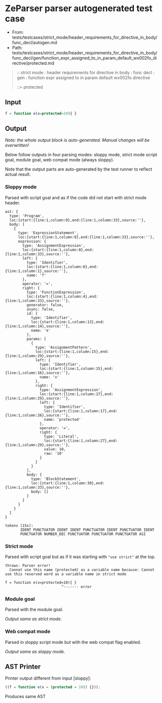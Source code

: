 # ZeParser parser autogenerated test case

- From: tests/testcases/strict_mode/header_requirements_for_directive_in_body/func_decl/autogen.md
- Path: tests/testcases/strict_mode/header_requirements_for_directive_in_body/func_decl/gen/function_expr_assigned_to_in_param_default_wx002fo_directive/protected.md

> :: strict mode : header requirements for directive in body : func decl : gen : function expr assigned to in param default wx002fo directive
>
> ::> protected

## Input


`````js
f = function e(x=protected=10){ }
`````

## Output

_Note: the whole output block is auto-generated. Manual changes will be overwritten!_

Below follow outputs in four parsing modes: sloppy mode, strict mode script goal, module goal, web compat mode (always sloppy).

Note that the output parts are auto-generated by the test runner to reflect actual result.

### Sloppy mode

Parsed with script goal and as if the code did not start with strict mode header.

`````
ast: {
  type: 'Program',
  loc:{start:{line:1,column:0},end:{line:1,column:33},source:''},
  body: [
    {
      type: 'ExpressionStatement',
      loc:{start:{line:1,column:0},end:{line:1,column:33},source:''},
      expression: {
        type: 'AssignmentExpression',
        loc:{start:{line:1,column:0},end:{line:1,column:33},source:''},
        left: {
          type: 'Identifier',
          loc:{start:{line:1,column:0},end:{line:1,column:1},source:''},
          name: 'f'
        },
        operator: '=',
        right: {
          type: 'FunctionExpression',
          loc:{start:{line:1,column:4},end:{line:1,column:33},source:''},
          generator: false,
          async: false,
          id: {
            type: 'Identifier',
            loc:{start:{line:1,column:13},end:{line:1,column:14},source:''},
            name: 'e'
          },
          params: [
            {
              type: 'AssignmentPattern',
              loc:{start:{line:1,column:15},end:{line:1,column:29},source:''},
              left: {
                type: 'Identifier',
                loc:{start:{line:1,column:15},end:{line:1,column:16},source:''},
                name: 'x'
              },
              right: {
                type: 'AssignmentExpression',
                loc:{start:{line:1,column:17},end:{line:1,column:29},source:''},
                left: {
                  type: 'Identifier',
                  loc:{start:{line:1,column:17},end:{line:1,column:26},source:''},
                  name: 'protected'
                },
                operator: '=',
                right: {
                  type: 'Literal',
                  loc:{start:{line:1,column:27},end:{line:1,column:29},source:''},
                  value: 10,
                  raw: '10'
                }
              }
            }
          ],
          body: {
            type: 'BlockStatement',
            loc:{start:{line:1,column:30},end:{line:1,column:33},source:''},
            body: []
          }
        }
      }
    }
  ]
}

tokens (15x):
       IDENT PUNCTUATOR IDENT IDENT PUNCTUATOR IDENT PUNCTUATOR IDENT
       PUNCTUATOR NUMBER_DEC PUNCTUATOR PUNCTUATOR PUNCTUATOR ASI
`````

### Strict mode

Parsed with script goal but as if it was starting with `"use strict"` at the top.

`````
throws: Parser error!
  Cannot use this name (protected) as a variable name because: Cannot use this reserved word as a variable name in strict mode

f = function e(x=protected=10){ }
                          ^------- error
`````


### Module goal

Parsed with the module goal.

_Output same as strict mode._

### Web compat mode

Parsed in sloppy script mode but with the web compat flag enabled.

_Output same as sloppy mode._

## AST Printer

Printer output different from input [sloppy]:

````js
((f = function e(x = (protected = 10)) {}));
````

Produces same AST
